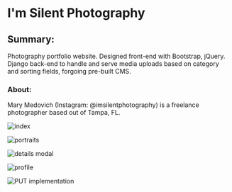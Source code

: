 # I'm Silent Photography

## Summary:
Photography portfolio website. Designed front-end with Bootstrap, jQuery. Django back-end to handle and serve media uploads based on category and sorting fields, forgoing pre-built CMS.

### About:
Mary Medovich (Instagram: @imsilentphotography) is a freelance photographer based out of Tampa, FL.

![index](http://imgur.com/rDmw1JP.jpg)

![portraits](http://imgur.com/Qfta76x.jpg)

![details modal](http://imgur.com/3vKnkS1.jpg)

![profile](http://imgur.com/1tIa83t.jpg)

![PUT implementation](http://imgur.com/vvNl1gG.jpg)
